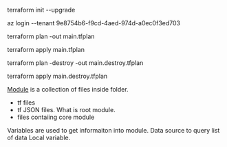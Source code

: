  terraform init --upgrade

 az login --tenant 9e8754b6-f9cd-4aed-974d-a0ec0f3ed703

 terraform plan -out main.tfplan

 terraform apply main.tfplan

 terraform plan -destroy -out main.destroy.tfplan

terraform apply main.destroy.tfplan


[Module](https://www.youtube.com/watch?v=0YLPfSLbp9Y&list=PLnWpsLZNgHzVVslxs8Bwq19Ng0ff4XlFv&index=4) is a collection of files inside folder.
 - tf files
 - tf JSON files.
What is root module.
 - files contaiing core module

 Variables are used to get informaiton into module.
 Data source to query list of data
 Local variable.

